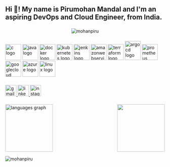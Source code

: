 <h2 align="left">Hi 👋! My name is Pirumohan Mandal and I'm an aspiring DevOps and Cloud Engineer, from India.</h2>

###
<div align="center">
<p><img align="center" src="https://github-readme-streak-stats.herokuapp.com/?user=MohanPiru&theme=dracula&hide_border=false" alt="mohanpiru" /></p>
</div>

###

<div align="left">
  <img src="https://upload.wikimedia.org/wikipedia/commons/thumb/1/18/C_Programming_Language.svg/926px-C_Programming_Language.svg.png" height="50" width="50" alt="c logo"  />
  <img src="https://cdn.jsdelivr.net/gh/devicons/devicon/icons/java/java-original.svg" height="50" width="50" alt="java logo"  />
  <img src="https://cdn.jsdelivr.net/gh/devicons/devicon/icons/docker/docker-original.svg" height="50" width="50" alt="docker logo"  />
  <img src="https://cdn.jsdelivr.net/gh/devicons/devicon/icons/kubernetes/kubernetes-plain.svg" height="50" width="50"  alt="kubernetes logo"  />
  <img src="https://skillicons.dev/icons?i=jenkins" height="50" width="50" alt="jenkins logo"  />
  <img src="https://miro.medium.com/v2/resize:fit:640/format:webp/1*nEDPaS5zFsFeX0F4oR6XjA.gif" height="50" width="50" alt="amazonwebservices logo"  />
  <img src="https://cdn.simpleicons.org/terraform/7B42BC" height="50" width="50" alt="terraform logo"  />
  <img src="https://miro.medium.com/v2/resize:fit:1100/format:webp/1*Kb9xet0B2P-XRaxOhuaIUg.gif" height="60" width="50" alt="argocd logo"  />
  <img src="https://cdn.simpleicons.org/prometheus/E6522C" height="50" width="50" alt="prometheus logo"  />
  <img src="https://skillicons.dev/icons?i=gcp" height="50" width="50" alt="googlecloud logo"  />
  <img src="https://skillicons.dev/icons?i=azure" height="50" width="50" alt="azure logo"  />
  <img src="https://skillicons.dev/icons?i=linux" height="50" width="50" alt="linux logo"  />
</div>

###

<div align="left">
  <a href="mondalmohon99@gmail.com" target="_blank">
    <img src="https://img.shields.io/static/v1?message=Gmail&logo=gmail&label=&color=D14836&logoColor=white&labelColor=&style=for-the-badge" height="35" alt="gmail logo"  />
  </a>
  <a href="www.linkedin.com/in/pirumohan-mandal-556668222" target="_blank">
    <img src="https://img.shields.io/static/v1?message=LinkedIn&logo=linkedin&label=&color=0077B5&logoColor=white&labelColor=&style=for-the-badge" height="35" alt="linkedin logo"  />
  </a>
  <a href="https://www.instagram.com/mohan_piru/?igsh=d2JIdGpyejZzbWFj" target="_blank">
    <img src="https://img.shields.io/static/v1?message=Instagram&logo=instagram&label=&color=E4405F&logoColor=white&labelColor=&style=for-the-badge" height="35" alt="instagram logo"  />
  </a>
</div>

###

<img align="right" height="150" src="https://media.giphy.com/media/v1.Y2lkPTc5MGI3NjExNDJ6Y3ViaWF4MWNteGNhbTVueWI5aTdtd3VtenhsOTlhM3g3eWh2dCZlcD12MV9pbnRlcm5hbF9naWZfYnlfaWQmY3Q9Zw/RbDKaczqWovIugyJmW/giphy.gif"  />

###
<img src="https://github-readme-stats.vercel.app/api/top-langs?username=MohanPiru&locale=en&hide_title=false&layout=compact&card_width=520&langs_count=5&theme=dracula&hide_border=false" height="150" alt="languages graph"  />

<p align="left"> <img src="https://komarev.com/ghpvc/?username=MohanPiru&label=Profile%20views&color=0e75b6&style=flat" alt="mohanpiru" /> </p>
